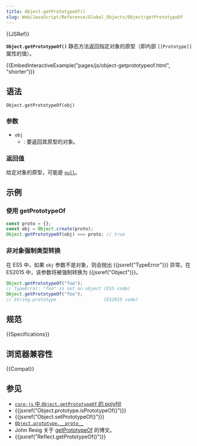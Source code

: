 ```yaml
---
title: Object.getPrototypeOf()
slug: Web/JavaScript/Reference/Global_Objects/Object/getPrototypeOf
---
```


{{JSRef}}

**`Object.getPrototypeOf()`** 静态方法返回指定对象的原型（即内部 `[[Prototype]]` 属性的值）。

{{EmbedInteractiveExample("pages/js/object-getprototypeof.html", "shorter")}}

## 语法

```js-nolint
Object.getPrototypeOf(obj)
```

### 参数

- `obj`
  - : 要返回其原型的对象。

### 返回值

给定对象的原型，可能是 [`null`](/zh-CN/docs/Web/JavaScript/Reference/Operators/null)。

## 示例

### 使用 getPrototypeOf

```js
const proto = {};
const obj = Object.create(proto);
Object.getPrototypeOf(obj) === proto; // true
```

### 非对象强制类型转换

在 ES5 中，如果 `obj` 参数不是对象，则会抛出 {{jsxref("TypeError")}} 异常。在 ES2015 中，该参数将被强制转换为 {{jsxref("Object")}}。

```js
Object.getPrototypeOf("foo");
// TypeError: "foo" is not an object (ES5 code)
Object.getPrototypeOf("foo");
// String.prototype                  (ES2015 code)
```

## 规范

{{Specifications}}

## 浏览器兼容性

{{Compat}}

## 参见

- [`core-js` 中 `Object.getPrototypeOf` 的 polyfill](https://github.com/zloirock/core-js#ecmascript-object)
- {{jsxref("Object.prototype.isPrototypeOf()")}}
- {{jsxref("Object.setPrototypeOf()")}}
- [`Object.prototype.__proto__`](/zh-CN/docs/Web/JavaScript/Reference/Global_Objects/Object/proto)
- John Resig 关于 [getPrototypeOf](https://johnresig.com/blog/objectgetprototypeof/) 的博文。
- {{jsxref("Reflect.getPrototypeOf()")}}
